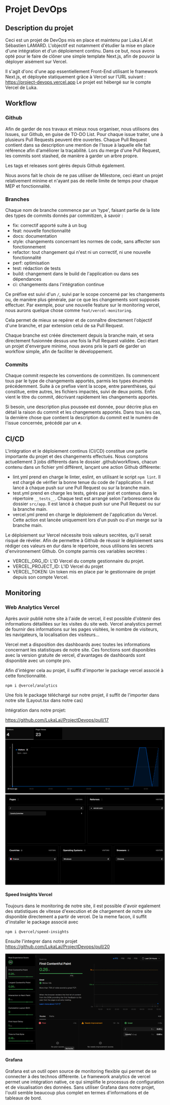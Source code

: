 # Projet DevOps

## Description du projet

Ceci est un projet de DevOps mis en place et maintenu par Luka LAI et Sébastien LAMARD.
L'objectif est notamment d'étudier la mise en place d'une intégration et d'un déploiement continu.
Dans ce but, nous avons opté pour le faire de clôner une simple template Next.js, afin de pouvoir la déployer aisément sur Vercel.

Il s'agit d'onc d'une app essentiellement Front-End utilisant le framework Next.js, et déployée statiquement grâce à Vercel sur l'URL suivant :
https://project-devops.vercel.app
Le projet est hébergé sur le compte Vercel de Luka.

## Workflow

### Github

Afin de garder de nos travaux et mieux nous organiser, nous utilisons des Issues, sur Github, en guise de TO-DO List.
Pour chaque issue traiter, une à plusieurs Pull Requests peuvent être ouvertes.
Chaque Pull Request contient dans sa description une mention de l'Issue à laquelle elle fait référence afin d'améliorer la traçabilité.
Lors du merge d'une Pull Request, les commits sont stashed, de manière à garder un arbre propre.

Les tags et releases sont gérés depuis Github également.

Nous avons fait le choix de ne pas utiliser de Milestone, ceci étant un projet relativement minime et n'ayant pas de réelle limite de temps pour chaque MEP et fonctionnalité.

### Branches

Chaque nom de branche commence par un 'type', faisant partie de la liste des types de commits donnés par commitizen, à savoir :
- fix: correctif apporté suite à un bug
- feat: nouvelle fonctionnalité
- docs: documentation
- style: changements concernant les normes de code, sans affecter son fonctionnement
- refactor: tout changement qui n'est ni un correctif, ni une nouvelle fonctionnalité
- perf: optimisation
- test: rédaction de tests
- build: changement dans le build de l'application ou dans ses dépendances
- ci: changements dans l'intégration continue

Ce préfixe est suivi d'un `/`, suivi par le scope concerné par les changements ou, de manière plus générale, par ce que les changements sont supposés effectuer.
Par exemple, pour une nouvelle feature sur le monitoring vercel, nous aurons quelque chose comme `feat/vercel-monitoring`.

Cela permet de mieux se repérer et de connaître directement l'objectif d'une branche, et par extension celui de sa Pull Request.

Chaque branche est créée directement depuis la branche main, et sera directement fusionnée dessus une fois la Pull Request validée.
Ceci étant un projet d'envergure minime, nous avons pris le parti de garder un workflow simple, afin de faciliter le développement.

### Commits

Chaque commit respecte les conventions de commitizen.
Ils commencent tous par le type de changements apportés, parmis les types énumérés précédemment.
Suite à ce prefixe vient la scope, entre parenthèses, qui constitue, entre autres, les fichiers impactés, suivi de deux points.
Enfin vient le titre du commit, décrivant rapidement les changements apportés.

Si besoin, une description plus poussée est donnée, pour décrire plus en détail la raison du commit et les changements apportés.
Dans tous les cas, la dernière chose que contient la description du commit est le numéro de l'issue concernée, précédé par un `#`.

## CI/CD

L'intégration et le déploiement continus (CI/CD) constitue une partie importante du projet et des changements effectués.
Nous comptons actuellement 3 jobs différents dans le dossier .github/workflows, chacun contenu dans un fichier yml différent, lançant une action Github différente:
- lint.yml prend en charge le linter, eslint, en utilisant le script `npm lint`. Il est chargé de vérifier la bonne tenue du code de l'application. Il est lancé à chaque push sur une Pull Request ou sur la branche main.
- test.yml prend en charge les tests, gérés par jest et contenus dans le répertoire `__tests__`. Chaque test est arrangé selon l'arborescence du dossier `src/app`. Il est lancé à chaque push sur une Pull Request ou sur la branche main.
- vercel.yml prend en charge le déploiement de l'application du Vercel. Cette action est lancée uniquement lors d'un push ou d'un merge sur la branche main.

Le déploiement sur Vercel nécessite trois valeurs secrètes, qu'il serait risqué de révéler.
Afin de permettre à Github de réussir le déploiement sans rédiger ces valeurs en dur dans le répertoire, nous utilisons les secrets d'environnement Github.
On compte parmis ces variables secrètes :
- VERCEL_ORG_ID: L'ID Vercel du compte gestionnaire du projet.
- VERCEL_PROJECT_ID: L'ID Vercel du projet
- VERCEL_TOKEN: Un token mis en place par le gestionnaire de projet depuis son compte Vercel.



## Monitoring 

### Web Analytics Vercel
Après avoir publié notre site à l'aide de vercel, il est possible d'obtenir des informations détaillées sur les visites du site web.
Vercel analystics permet de fournir des informations sur les pages visitées, le nombre de visiteurs, les navigateurs, la localisation des visiteurs...

Vercel met a disposition des dashboards avec toutes les informations concernant les statistiques de notre site.
Ces fonctions sont disponibles avec la version gratuite de vercel, d'avantages de dashboards sont disponible avec un compte pro.

Afin d'intégrer cela au projet, il suffit d'importer le package vercel associé à cette fonctionnalité.
 
```
npm i @vercel/analytics
```

Une fois le package téléchargé sur notre projet, il suffit de l'importer dans notre site (Layout.tsx dans notre cas)

Intégration dans notre projet: 

https://github.com/LukaLai/ProjectDevops/pull/17

![alt text](./docs/img/image-2.png)
![alt text](./docs/img/image-1.png)

#### Speed Insights Vercel

Toujours dans le monitoring de notre site, il est possible d'avoir egalement des statistiques de vitesse d'execution et de chargement de notre site disponible directement a partir de vercel.
De la meme facon, il suffit d'installer le package associé avec 
```
npm i @vercel/speed-insights
```
Ensuite l'integrer dans notre projet
https://github.com/LukaLai/ProjectDevops/pull/20

![alt text](./docs/img/image.png)

#### Grafana

Grafana est un outil open source de monitoring flexible qui permet de se connecter à des technos différente. 
Le framework analytics de vercel permet une intégration native, ce qui simplifie le processus de configuration et de visualisation des données.
Sans utiliser Grafana dans notre projet, l'outil semble beaucoup plus complet en termes d'informations et de tableaux de bord.